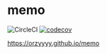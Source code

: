 # memo

![CircleCI](https://img.shields.io/circleci/project/github/orzyyyy/memo/master.svg)
[![codecov](https://codecov.io/gh/orzyyyy/memo/branch/master/graph/badge.svg)](https://codecov.io/gh/orzyyyy/memo)

https://orzyyyy.github.io/memo
